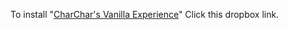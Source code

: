 To install "[CharChar's Vanilla Experience](https://www.dropbox.com/scl/fi/zvbzdrqj7iynrv0emuqz2/CharChar-s-Vanilla-Experience.exe?rlkey=xeg1lavyuc4xxr5whc5dndmb3&st=yrilibdb&dl=0)" Click this dropbox link.

